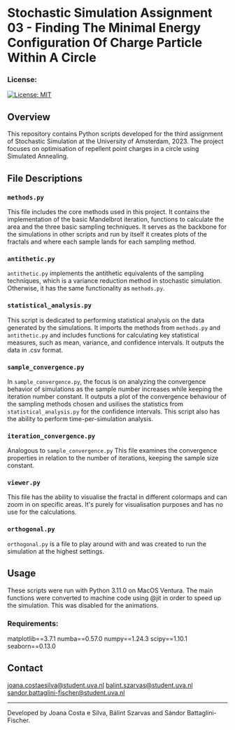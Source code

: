 # Stochastic Simulation Assignment 03 - Finding The Minimal Energy Configuration Of Charge Particle Within A Circle

### License:
[![License: MIT](https://img.shields.io/badge/License-MIT-yellow.svg)](https://opensource.org/licenses/MIT)

## Overview
This repository contains Python scripts developed for the third assignment of Stochastic Simulation at the University of Amsterdam, 2023. The project focuses on optimisation of repellent point charges in a circle using Simulated Annealing.

## File Descriptions

### `methods.py`
This file includes the core methods used in this project. It contains the implementation of the basic Mandelbrot iteration, functions to calculate the area and the three basic sampling techniques. It serves as the backbone for the simulations in other scripts and run by itself it creates plots of the fractals and where each sample lands for each sampling method.

### `antithetic.py`
`antithetic.py` implements the antithetic equivalents of the sampling techniques, which is a variance reduction method in stochastic simulation. Otherwise, it has the same functionality as `methods.py`.

### `statistical_analysis.py`
This script is dedicated to performing statistical analysis on the data generated by the simulations. It imports the methods from `methods.py` and `antithetic.py` and includes functions for calculating key statistical measures, such as mean, variance, and confidence intervals. It outputs the data in .csv format.

### `sample_convergence.py`
In `sample_convergence.py`, the focus is on analyzing the convergence behavior of simulations as the sample number increases while keeping the iteration number constant. It outputs a plot of the convergence behaviour of the sampling methods chosen and usilises the statistics from `statistical_analysis.py` for the confidence intervals. This script also has the ability to perform time-per-simulation analysis.

### `iteration_convergence.py`
Analogous to `sample_convergence.py` This file examines the convergence properties in relation to the number of iterations, keeping the sample size constant.

###  `viewer.py`
This file has the ability to visualise the fractal in different colormaps and can zoom in on specific areas. It's purely for visualisation purposes and has no use for the calculations.

### `orthogonal.py`
`orthogonal.py` is a file to play around with and was created to run the simulation at the highest settings.

## Usage
These scripts were run with Python 3.11.0 on MacOS Ventura. 
The main functions were converted to machine code using @jit in order to speed up the simulation. This was disabled for the animations.

### Requirements:
matplotlib==3.7.1
numba==0.57.0
numpy==1.24.3
scipy==1.10.1
seaborn==0.13.0


## Contact
joana.costaesilva@student.uva.nl
balint.szarvas@student.uva.nl
sandor.battaglini-fischer@student.uva.nl

---

Developed by Joana Costa e Silva, Bálint Szarvas and Sándor Battaglini-Fischer.
